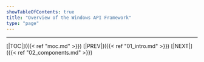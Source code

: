 ```yaml
---
showTableOfContents: true
title: "Overview of the Windows API Framework"
type: "page"
---
```




---
[|TOC|]({{< ref "moc.md" >}})
[|PREV|]({{< ref "01_intro.md" >}})
[|NEXT|]({{< ref "02_components.md" >}})